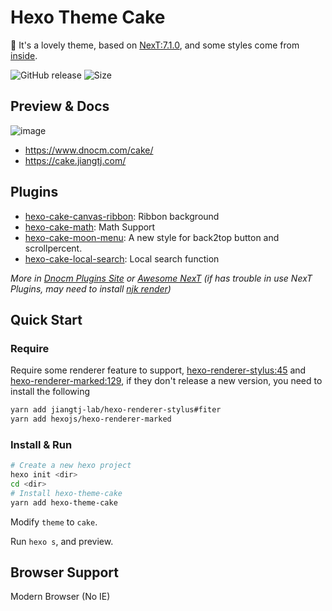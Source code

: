 # Hexo Theme Cake

:cake: It's a lovely theme, based on [NexT:7.1.0](https://github.com/theme-next/hexo-theme-next), and some styles come from [inside](https://github.com/ikeq/hexo-theme-inside).

![GitHub release](https://img.shields.io/github/release/jiangtj/hexo-theme-cake.svg)
![Size](https://badgen.net/packagephobia/install/hexo-theme-cake)

## Preview & Docs

![image](https://user-images.githubusercontent.com/15902347/61528469-74ca5200-aa51-11e9-8248-061679a4ac73.png)

- https://www.dnocm.com/cake/
- https://cake.jiangtj.com/

## Plugins
- [hexo-cake-canvas-ribbon](https://github.com/jiangtj-lab/hexo-cake-canvas-ribbon): Ribbon background
- [hexo-cake-math](https://github.com/jiangtj-lab/hexo-cake-math): Math Support
- [hexo-cake-moon-menu](https://github.com/jiangtj-lab/hexo-cake-moon-menu): A new style for back2top button and scrollpercent.
- [hexo-cake-local-search](https://github.com/jiangtj-lab/hexo-cake-local-search): Local search function

*More in [Dnocm Plugins Site](https://www.dnocm.com/cake/plugins) or [Awesome NexT](https://github.com/theme-next/awesome-next) (if has trouble in use NexT Plugins, may need to install [njk render](https://github.com/theme-next/hexo-renderer-njks))*

## Quick Start

### Require

Require some renderer feature to support, [hexo-renderer-stylus:45](https://github.com/hexojs/hexo-renderer-stylus/pull/45) and [hexo-renderer-marked:129](https://github.com/hexojs/hexo-renderer-marked/pull/129), if they don't release a new version, you need to install the following

```bash
yarn add jiangtj-lab/hexo-renderer-stylus#fiter
yarn add hexojs/hexo-renderer-marked
```

### Install & Run

```bash
# Create a new hexo project
hexo init <dir>
cd <dir>
# Install hexo-theme-cake
yarn add hexo-theme-cake
```

Modify `theme` to `cake`.

Run `hexo s`, and preview.

## Browser Support
Modern Browser (No IE)

